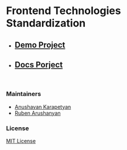 # Frontend Technologies Standardization

- ## [Demo Project](/demo)
- ## [Docs Porject](/website)

<br/>

### Maintainers

- [Anushavan Karapetyan](https://github.com/anushavan-karapetyan)
- [Ruben Arushanyan](https://github.com/ruben-arushanyan)



### License

[MIT License](https://github.com/fluxtech-me/fts/blob/master/LICENSE)

